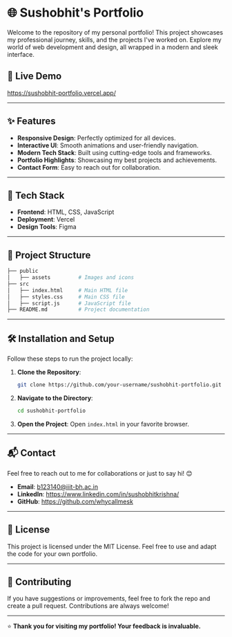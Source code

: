 # 🌐 Sushobhit's Portfolio

Welcome to the repository of my personal portfolio! This project showcases my professional journey, skills, and the projects I've worked on. Explore my world of web development and design, all wrapped in a modern and sleek interface.

## 🌟 **Live Demo**
https://sushobhit-portfolio.vercel.app/

---

## ✨ **Features**

- **Responsive Design**: Perfectly optimized for all devices.
- **Interactive UI**: Smooth animations and user-friendly navigation.
- **Modern Tech Stack**: Built using cutting-edge tools and frameworks.
- **Portfolio Highlights**: Showcasing my best projects and achievements.
- **Contact Form**: Easy to reach out for collaboration.

---

## 🚀 **Tech Stack**

- **Frontend**: HTML, CSS, JavaScript
- **Deployment**: Vercel
- **Design Tools**: Figma

---

## 📂 **Project Structure**

```bash
├── public
│   ├── assets         # Images and icons
├── src
│   ├── index.html     # Main HTML file
│   ├── styles.css     # Main CSS file
│   ├── script.js      # JavaScript file
├── README.md          # Project documentation
```

---

## 🛠️ **Installation and Setup**

Follow these steps to run the project locally:

1. **Clone the Repository**:
   ```bash
   git clone https://github.com/your-username/sushobhit-portfolio.git
   ```

2. **Navigate to the Directory**:
   ```bash
   cd sushobhit-portfolio
   ```

3. **Open the Project**:
   Open `index.html` in your favorite browser.

---

## 📬 **Contact**

Feel free to reach out to me for collaborations or just to say hi! 😊

- **Email**: b123140@iiit-bh.ac.in
- **LinkedIn**: https://www.linkedin.com/in/sushobhitkrishna/
- **GitHub**: https://github.com/whycallmesk

---

## 📝 **License**

This project is licensed under the MIT License. Feel free to use and adapt the code for your own portfolio.

---

## 🎯 **Contributing**

If you have suggestions or improvements, feel free to fork the repo and create a pull request. Contributions are always welcome!

---

⭐ **Thank you for visiting my portfolio! Your feedback is invaluable.**
